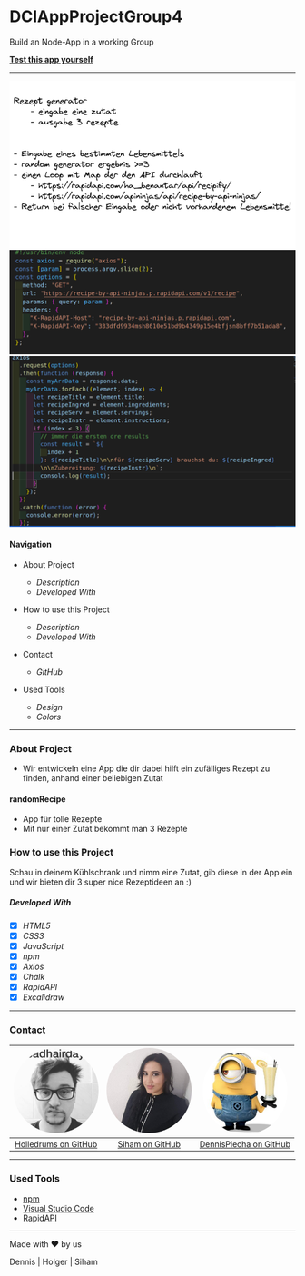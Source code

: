 # DCIAppProjectGroup4

Build an Node-App in a working Group

**[Test this app yourself](github.link)**

---

![brainstorm scrabble](./IMG/brainstorm.png)<br>
![code1](./IMG/Teil1.png)<br>
![code2](./IMG/Teil2.png)<br>

#### Navigation

- About Project
  - _Description_
  - _Developed With_
- How to use this Project
  - _Description_
  - _Developed With_
- Contact

  - _GitHub_

- Used Tools
  - _Design_
  - _Colors_

---

### About Project

- Wir entwickeln eine App die dir dabei hilft ein zufälliges Rezept zu finden, anhand einer beliebigen Zutat

#### randomRecipe

- App für tolle Rezepte
- Mit nur einer Zutat bekommt man 3 Rezepte

### How to use this Project

Schau in deinem Kühlschrank und nimm eine Zutat, gib diese in der App ein und wir bieten dir 3 super nice Rezeptideen an :)

##### Developed With

- [x] _HTML5_
- [x] _CSS3_
- [x] _JavaScript_
- [x] _npm_
- [x] _Axios_
- [x] _Chalk_
- [x] _RapidAPI_
- [x] _Excalidraw_

---

### Contact<br>

| <img style = "border-radius: 50%" src= "./IMG/profilHolle.jpeg" width="150px"> | <img style = "border-radius: 50%" src= "./IMG/siham.saidi.jpg" width="150px"> | <img style = "border-radius: 50%" src= "./IMG/minion.jpg" width="150px"> |
| :----------------------------------------------------------------------------: | :---------------------------------------------------------------------------: | :----------------------------------------------------------------------: |
|       <a href= "https://github.com/holledrums">Holledrums on GitHub</a>        |         <a href= "https://github.com/sihamsaidi">Siham on GitHub</a>          |  <a href= "https://github.com/dennispiecha">DennisPiecha on GitHub</a>   |

---

### Used Tools

- [npm](https://www.npmjs.com/)
- [Visual Studio Code](https://code.visualstudio.com/)
- [RapidAPI](https://rapidapi.com/apininjas/api/recipe-by-api-ninjas/)

---

Made with ❤️ by us

Dennis | Holger | Siham
